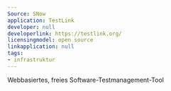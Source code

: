 ```yaml
---
Source: SNow
application: TestLink
developer: null
developerlink: https://testlink.org/
licensingmodel: open source
linkapplication: null
tags:
- infrastruktur
---
```

Webbasiertes, freies Software-Testmanagement-Tool
